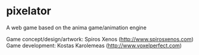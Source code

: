 pixelator
=========

A web game based on the anima game/animation engine

Game concept/design/artwork: Spiros Xenos (http://www.spirosxenos.com)
Game development: Kostas Karolemeas (http://www.voxelperfect.com)